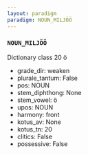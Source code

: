 ```yaml
---
layout: paradigm
paradigm: NOUN_MILJÖÖ
---
```

### ` NOUN_MILJÖÖ `

Dictionary class 20 ö
* grade_dir: weaken
* plurale_tantum: False
* pos: NOUN
* stem_diphthong: None
* stem_vowel: ö
* upos: NOUN
* harmony: front
* kotus_av: None
* kotus_tn: 20
* clitics: False
* possessive: False
